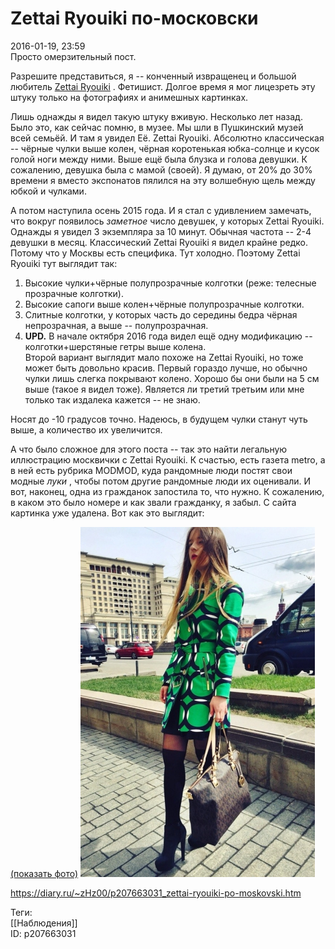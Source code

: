 Zettai Ryouiki по-московски
============================

   
 2016-01-19, 23:59   
  Просто омерзительный пост.   
   
 Разрешите представиться, я -- конченный извращенец и большой любитель  [Zettai Ryouiki](http://lurkmore.to/Zettai_Ryouiki)  . Фетишист. Долгое время я мог лицезреть эту штуку только на фотографиях и анимешных картинках.   
   
 Лишь однажды я видел такую штуку вживую. Несколько лет назад. Было это, как сейчас помню, в музее. Мы шли в Пушкинский музей всей семьёй. И там я увидел Её. Zettai Ryouiki. Абсолютно классическая -- чёрные чулки выше колен, чёрная коротенькая юбка-солнце и кусок голой ноги между ними. Выше ещё была блузка и голова девушки. К сожалению, девушка была с мамой (своей). Я думаю, от 20% до 30% времени я вместо экспонатов пялился на эту волшебную щель между юбкой и чулками.   
   
 А потом наступила осень 2015 года. И я стал с удивлением замечать, что вокруг появилось  *заметное*  число девушек, у которых Zettai Ryouiki. Однажды я увидел 3 экземпляра за 10 минут. Обычная частота -- 2-4 девушки в месяц. Классический Zettai Ryouiki я видел крайне редко. Потому что у Москвы есть специфика. Тут холодно. Поэтому Zettai Ryouiki тут выглядит так:   
 1. Высокие чулки+чёрные полупрозрачные колготки (реже: телесные прозрачные колготки).   
 2. Высокие сапоги выше колен+чёрные полупрозрачные колготки.   
 3. Слитные колготки, у которых часть до середины бедра чёрная непрозрачная, а выше -- полупрозрачная.   
 4.  **UPD.**  В начале октября 2016 года видел ещё одну модификацию -- колготки+шерстяные гетры выше колена.   
 Второй вариант выглядит мало похоже на Zettai Ryouiki, но тоже может быть довольно красив. Первый гораздо лучше, но обычно чулки лишь слегка покрывают колено. Хорошо бы они были на 5 см выше (такое я видел тоже). Является ли третий третьим или мне только так издалека кажется -- не знаю.   
   
 Носят до -10 градусов точно. Надеюсь, в будущем чулки станут чуть выше, а количество их увеличится.   
   
 А что было сложное для этого поста -- так это найти легальную иллюстрацию москвички с Zettai Ryouiki. К счастью, есть газета metro, а в ней есть рубрика MODMOD, куда рандомные люди постят свои модные  *луки*  , чтобы потом другие рандомные люди их оценивали. И вот, наконец, одна из гражданок запостила то, что нужно. К сожалению, в каком это было номере и как звали гражданку, я забыл. С сайта картинка уже удалена. Вот как это выглядит:   
   
  [(показать фото)](https://zHz00.diary.ru/p207663031.htm?index=1#linkmore207663031m1)     ![](pics/fLnTtnF.jpg)      
    
 <https://diary.ru/~zHz00/p207663031_zettai-ryouiki-po-moskovski.htm>   
   
 Теги:   
 [[Наблюдения]]   
 ID: p207663031